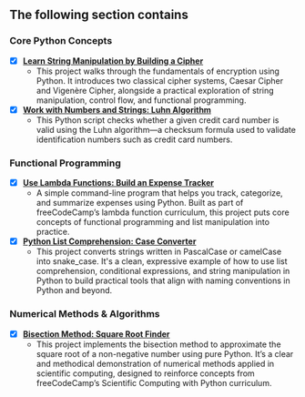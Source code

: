 ## The following section contains 

### Core Python Concepts
- [x] [**Learn String Manipulation by Building a Cipher**](./cipher)
  - This project walks through the fundamentals of encryption using Python. It introduces two classical cipher systems, Caesar Cipher and Vigenère Cipher, alongside a practical exploration of string manipulation, control flow, and functional programming.
- [x] [**Work with Numbers and Strings: Luhn Algorithm**](./Luhn%20Algo)
  - This Python script checks whether a given credit card number is valid using the Luhn algorithm—a checksum formula used to validate identification numbers such as credit card numbers.

### Functional Programming
- [x] [**Use Lambda Functions: Build an Expense Tracker**](./Expense%20Tracker)
  - A simple command-line program that helps you track, categorize, and summarize expenses using Python. Built as part of freeCodeCamp’s lambda function curriculum, this project puts core concepts of functional programming and list manipulation into practice.
- [x] [**Python List Comprehension: Case Converter**](./Case%20Converter)
  - This project converts strings written in PascalCase or camelCase into snake_case. It's a clean, expressive example of how to use list comprehension, conditional expressions, and string manipulation in Python to build practical tools that align with naming conventions in Python and beyond.

### Numerical Methods & Algorithms
- [x] [**Bisection Method: Square Root Finder**](./Find%20the%20Square%20Root%20of%20a%20Number)
  - This project implements the bisection method to approximate the square root of a non-negative number using pure Python. It’s a clear and methodical demonstration of numerical methods applied in scientific computing, designed to reinforce concepts from freeCodeCamp’s Scientific Computing with Python curriculum.
